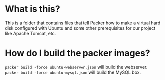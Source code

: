 # What is this?

This is a folder that contains files that tell Packer how to
make a virtual hard disk configured with Ubuntu and some
other prerequisites for our project like Apache Tomcat, etc.

# How do I build the packer images?

`packer build -force ubuntu-webserver.json` will build the webserver.
`packer build -force ubuntu-mysql.json` will build the MySQL box.
